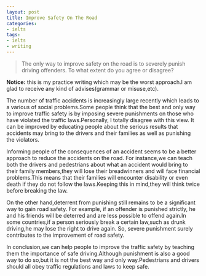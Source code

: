 ```yaml
---
layout: post
title: Improve Safety On The Road
categories:
- ielts
tags:
- ielts
- writing
---
```

>The only way to improve safety on the road is to severely punish driving offenders. To what extent do you agree or disagree?

**Notice:** this is my practice writing  which may be the worst approach.I am glad to receive any kind of advises(grammar or misuse,etc).

The number of traffic accidents is increasingly large recently which leads to a various of social problems.Some people
think that the best and only way to improve traffic  safety is by imposing severe punishments on those who have violated the traffic
laws.Personally, I totally disagree with this view. It can be improved by educating people about the serious results that accidents
may bring to the drivers and their families as well as punishing the violators.

Informing people of the consequences of an accident seems to be a better approach  to reduce the accidents on the road.
For instance,we can teach both the drivers and pedestrians about what an accident would bring to their family members,they will
lose their breadwinners and will face financial problems.This means that their families will encounter disability or even
death if they do not follow the laws.Keeping this in mind,they will think twice before  breaking the law.

On the other hand,deterrent from punishing still remains to be a significant way to gain road safety. For example, if an offender
is punished strictly, he and his friends will be deterred and are less possible to offend again.In some countries,if a person
seriously break a certain law,such as drunk driving,he may lose the right to drive again. So, severe punishment surely contributes to
the improvement of road safety.

In conclusion,we can help people to improve the traffic safety by teaching them the importance of safe driving.Although punishment
is also a good way to do so,but it is not the best way and only way.Pedestrians and drivers should all  obey traffic regulations and
laws to keep safe.

